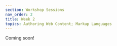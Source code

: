 ```yaml
---
section: Workshop Sessions
nav_order: 2
title: Week 2
topics: Authoring Web Content; Markup Languages
---
```

Coming soon!